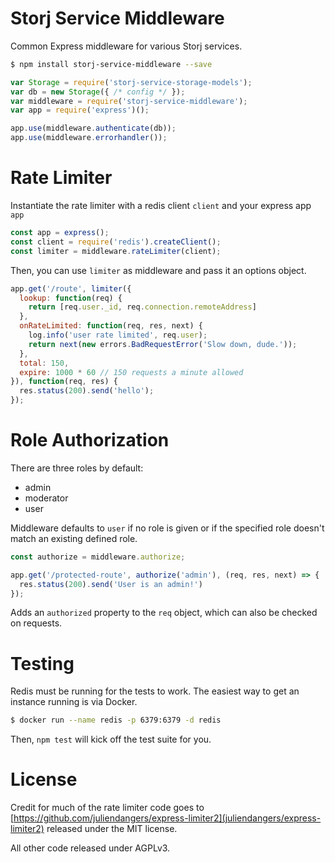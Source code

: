 # Storj Service Middleware

Common Express middleware for various Storj services.

```bash
$ npm install storj-service-middleware --save
```

```javascript
var Storage = require('storj-service-storage-models');
var db = new Storage({ /* config */ });
var middleware = require('storj-service-middleware');
var app = require('express')();

app.use(middleware.authenticate(db));
app.use(middleware.errorhandler());
```

# Rate Limiter

Instantiate the rate limiter with a redis client `client` and your express app `app`

```javascript
const app = express();
const client = require('redis').createClient();
const limiter = middleware.rateLimiter(client);
```

Then, you can use `limiter` as middleware and pass it an options object.

```javascript
app.get('/route', limiter({
  lookup: function(req) {
    return [req.user._id, req.connection.remoteAddress]
  },
  onRateLimited: function(req, res, next) {
    log.info('user rate limited', req.user);
    return next(new errors.BadRequestError('Slow down, dude.'));
  },
  total: 150,
  expire: 1000 * 60 // 150 requests a minute allowed
}), function(req, res) {
  res.status(200).send('hello');
});
```

# Role Authorization 

There are three roles by default: 

- admin
- moderator
- user

Middleware defaults to `user` if no role is given or if the specified role doesn't
match an existing defined role. 


```javascript
const authorize = middleware.authorize; 

app.get('/protected-route', authorize('admin'), (req, res, next) => {
  res.status(200).send('User is an admin!')
});
```

Adds an `authorized` property to the `req` object, which can also be checked on requests. 

# Testing

Redis must be running for the tests to work. The easiest way to get an instance running is via Docker.

```bash
$ docker run --name redis -p 6379:6379 -d redis
```

Then, `npm test` will kick off the test suite for you.

# License

Credit for much of the rate limiter code goes to [https://github.com/juliendangers/express-limiter2](juliendangers/express-limiter2) released under the MIT license.

All other code released under AGPLv3.
